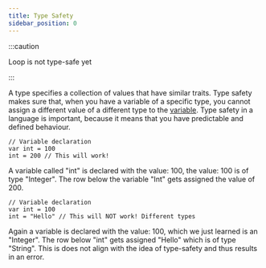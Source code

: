 ```yaml
---
title: Type Safety
sidebar_position: 0
---
```


:::caution

Loop is not type-safe yet

:::

A type specifies a collection of values that have similar traits. 
Type safety makes sure that, when you have a variable of a specific type, you cannot assign a different value of a 
different type to the [variable](../variables). Type safety in a language is important, because it means that you have predictable and defined behaviour.

```loop
// Variable declaration
var int = 100
int = 200 // This will work!
```

A variable called "int" is declared with the value: 100, the value: 100 is of type "Integer". 
The row below the variable "Int" gets assigned the value of 200.

```loop
// Variable declaration
var int = 100
int = "Hello" // This will NOT work! Different types
```

Again a variable is declared with the value: 100, which we just learned is an "Integer". The row below "int" gets assigned
"Hello" which is of type "String". This is does not align with the idea of type-safety and thus results in an error.